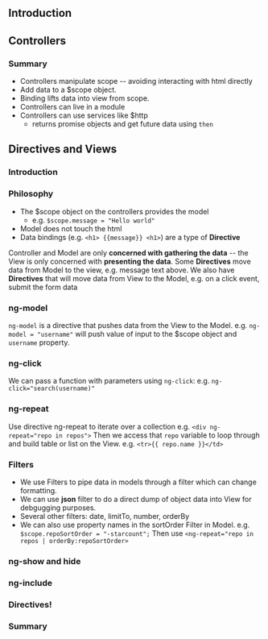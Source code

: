 ## Introduction
## Controllers
### Summary
- Controllers manipulate scope -- avoiding interacting with html directly
- Add data to a $scope object.
- Binding lifts data into view from scope.
- Controllers can live in a module
- Controllers can use services like $http
    - returns promise objects and get future data using `then`
## Directives and Views
### Introduction
### Philosophy
- The $scope object on the controllers provides the model
    - e.g. `$scope.message = "Hello world" `
- Model does not touch the html
- Data bindings (e.g. `<h1> {{message}} <h1>`) are a type of **Directive**  

Controller and Model are only **concerned with gathering the data** -- the View is only concerned with **presenting the data**. 
Some **Directives** move data from Model to the view, e.g. message text above.
We also have **Directives** that will move data from View to the Model, e.g. on a click event, submit the form data

### ng-model
`ng-model` is a directive that pushes data from the View to the Model. e.g. `ng-model = "username"` will push value of input to the $scope object and `username` property.

### ng-click

We can pass a function with parameters using `ng-click`: e.g. `ng-click="search(username)" `
### ng-repeat  
Use directive ng-repeat to iterate over a collection e.g. `<div ng-repeat="repo in repos">`
Then we access that `repo` variable to loop through and build table or list on the View. e.g. `<tr>{{ repo.name }}</td>`
### Filters  
- We use Filters to pipe data in models through a filter which can change formatting.  
- We can use **json** filter to do a direct dump of object data into View for debgugging purposes.  
- Several other filters: date, limitTo, number, orderBy  
- We can also use property names in the sortOrder Filter in Model. e.g. `$scope.repoSortOrder = "-starcount";`
Then use `<ng-repeat="repo in repos | orderBy:repoSortOrder>`
### ng-show and hide
### ng-include
### Directives!
### Summary

